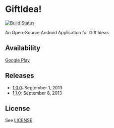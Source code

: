 GiftIdea!
=========
[![Build Status](https://drone.io/github.com/sgrailways/giftidea/status.png)](https://drone.io/github.com/sgrailways/giftidea/latest)

An Open-Source Android Application for Gift Ideas

Availability
------------
[Google Play][play]


Releases
--------
* [1.0.0][1.0]: September 1, 2013
* [1.1.0][1.1]: September 8, 2013


License
-------
See [LICENSE][license]

[play]: https://play.google.com/store/apps/details?id=com.sgrailways.giftidea
[1.0]: http://sghill.blogspot.com/2013/09/giftidea-100.html
[1.1]: http://sghill.blogspot.com/2013/09/giftidea-110.html
[license]: https://github.com/sgrailways/giftidea/blob/master/LICENSE

